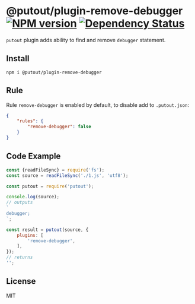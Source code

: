 # @putout/plugin-remove-debugger [![NPM version][NPMIMGURL]][NPMURL] [![Dependency Status][DependencyStatusIMGURL]][DependencyStatusURL]

[NPMIMGURL]: https://img.shields.io/npm/v/@putout/plugin-remove-debugger.svg?style=flat&longCache=true
[NPMURL]: https://npmjs.org/package/@putout/plugin-remove-debugger"npm"
[DependencyStatusURL]: https://david-dm.org/coderaiser/putout?path=packages/plugin-remove-debugger
[DependencyStatusIMGURL]: https://david-dm.org/coderaiser/putout.svg?path=packages/plugin-remove-debugger

`putout` plugin adds ability to find and remove `debugger` statement.

## Install

```
npm i @putout/plugin-remove-debugger
```

## Rule

Rule `remove-debugger` is enabled by default, to disable add to `.putout.json`:

```json
{
    "rules": {
        "remove-debugger": false
    }
}
```

## Code Example

```js
const {readFileSync} = require('fs');
const source = readFileSync('./1.js', 'utf8');

const putout = require('putout');

console.log(source);
// outputs
`
debugger;
`;

const result = putout(source, {
    plugins: [
        'remove-debugger',
    ],
});
// returns
'';
```

## License

MIT
